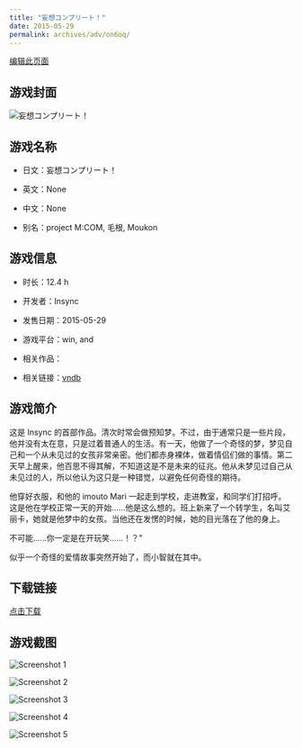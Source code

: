 ```yaml
---
title: "妄想コンプリート！"
date: 2015-05-29
permalink: archives/adv/on6oq/
---
```

[编辑此页面](https://github.com/ACG-3/ADV3-source/blob/main/source/_posts/%E5%A6%84%E6%83%B3%E3%82%B3%E3%83%B3%E3%83%97%E3%83%AA%E3%83%BC%E3%83%88%EF%BC%81.md)

## 游戏封面

![妄想コンプリート！](https://pan.timero.xyz/d/onedrive/img_lib_001/%E5%A6%84%E6%83%B3%E3%82%B3%E3%83%B3%E3%83%97%E3%83%AA%E3%83%BC%E3%83%88%EF%BC%81_cover.avif)


## 游戏名称

- 日文：妄想コンプリート！
- 英文：None
- 中文：None

- 别名：project M:COM, 毛根, Moukon


## 游戏信息

- 时长：12.4 h
- 开发者：Insync
- 发售日期：2015-05-29
- 游戏平台：win, and
- 相关作品：

- 相关链接：[vndb](https://vndb.org/v14891)


## 游戏简介

这是 Insync 的首部作品。清次时常会做预知梦。不过，由于通常只是一些片段，他并没有太在意，只是过着普通人的生活。有一天，他做了一个奇怪的梦，梦见自己和一个从未见过的女孩非常亲密。他们都赤身裸体，做着情侣们做的事情。第二天早上醒来，他百思不得其解，不知道这是不是未来的征兆。他从未梦见过自己从未见过的人，所以他认为这只是一种错觉，以避免任何奇怪的期待。

他穿好衣服，和他的 imouto Mari 一起走到学校，走进教室，和同学们打招呼。这是他在学校正常一天的开始......他是这么想的。班上新来了一个转学生，名叫艾丽卡，她就是他梦中的女孩。当他还在发愣的时候，她的目光落在了他的身上。

不可能......你一定是在开玩笑......！？"

似乎一个奇怪的爱情故事突然开始了，而小智就在其中。




## 下载链接

[点击下载](https://pan.timero.xyz/onedrive/adv_lib_001/%E5%A6%84%E6%83%B3%E3%82%B3%E3%83%B3%E3%83%97%E3%83%AA%E3%83%BC%E3%83%88%EF%BC%81)


## 游戏截图


![Screenshot 1](https://pan.timero.xyz/d/onedrive/img_lib_001/%E5%A6%84%E6%83%B3%E3%82%B3%E3%83%B3%E3%83%97%E3%83%AA%E3%83%BC%E3%83%88%EF%BC%81_Screenshot_1.avif)

![Screenshot 2](https://pan.timero.xyz/d/onedrive/img_lib_001/%E5%A6%84%E6%83%B3%E3%82%B3%E3%83%B3%E3%83%97%E3%83%AA%E3%83%BC%E3%83%88%EF%BC%81_Screenshot_2.avif)

![Screenshot 3](https://pan.timero.xyz/d/onedrive/img_lib_001/%E5%A6%84%E6%83%B3%E3%82%B3%E3%83%B3%E3%83%97%E3%83%AA%E3%83%BC%E3%83%88%EF%BC%81_Screenshot_3.avif)

![Screenshot 4](https://pan.timero.xyz/d/onedrive/img_lib_001/%E5%A6%84%E6%83%B3%E3%82%B3%E3%83%B3%E3%83%97%E3%83%AA%E3%83%BC%E3%83%88%EF%BC%81_Screenshot_4.avif)

![Screenshot 5](https://pan.timero.xyz/d/onedrive/img_lib_001/%E5%A6%84%E6%83%B3%E3%82%B3%E3%83%B3%E3%83%97%E3%83%AA%E3%83%BC%E3%83%88%EF%BC%81_Screenshot_5.avif)

